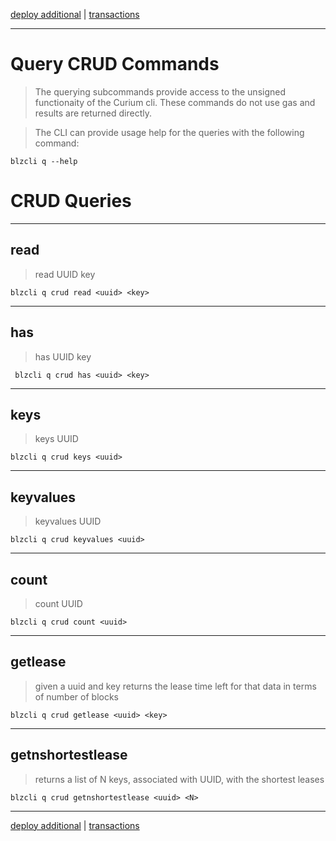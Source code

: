 [deploy additional](../setup/deployaddl.md) | [transactions](../commands/transactions.md)
***
Query CRUD Commands
======================

>The querying subcommands provide access to the unsigned functionaity of the 
Curium cli. These commands do not use gas and results are returned directly.

>The CLI can provide usage help for the queries with the following command:

    blzcli q --help


# CRUD Queries
***
## read        
>read UUID key

    blzcli q crud read <uuid> <key>

***
## has         
>has UUID key

     blzcli q crud has <uuid> <key>

***
## keys        
>keys UUID

    blzcli q crud keys <uuid>

***
## keyvalues   
>keyvalues UUID

    blzcli q crud keyvalues <uuid>

***
## count       
>count UUID

    blzcli q crud count <uuid>

***
## getlease
> given a uuid and key returns the lease time left for that data in terms of 
> number of blocks

    blzcli q crud getlease <uuid> <key>
***
## getnshortestlease 
> returns a list of N keys, associated with UUID, with the shortest leases

    blzcli q crud getnshortestlease <uuid> <N>


***
[deploy additional](../setup/deployaddl.md) | [transactions](../commands/transactions.md)